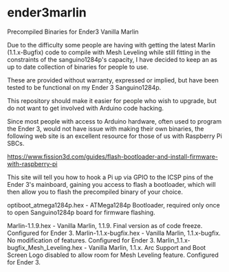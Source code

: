 # ender3marlin
Precompiled Binaries for Ender3 Vanilla Marlin

Due to the difficulty some people are having with getting the latest Marlin (1.1.x-Bugfix) code to compile with Mesh Leveling while still fitting in the constraints of the sanguino1284p's capacity, I have decided to keep an as up to date collection of binaries for people to use.  

These are provided without warranty, expressed or implied, but have been tested to be functional on my Ender 3 Sanguino1284p.

This repository should make it easier for people who wish to upgrade, but do not want to get involved with Arduino code hacking.

Since most people with access to Arduino hardware, often used to program the Ender 3, would not have issue with making their own binaries, the following web site is an excellent resource for those of us with Raspberry Pi SBCs.  

https://www.fission3d.com/guides/flash-bootloader-and-install-firmware-with-raspberry-pi

This site will tell you how to hook a Pi up via GPIO to the ICSP pins of the Ender 3's mainboard, gaining you access to flash a bootloader, which will then allow you to flash the precompiled binary of your choice.

optiboot_atmega1284p.hex - ATMega1284p Bootloader, required only once to open Sanguino1284p board for firmware flashing.

Marlin-1.1.9.hex	- Vanilla Marlin, 1.1.9. Final version as of code freeze. Configured for Ender 3.
Marlin-1.1.x-bugfix.hex	- Vanilla Marlin, 1.1.x-bugfix. No modification of features. Configured for Ender 3.
Marlin_1.1.x-bugfix_Mesh_Leveling.hex - Vanilla Marlin, 1.1.x. Arc Support and Boot Screen Logo disabled to allow room for Mesh Leveling feature. Configured for Ender 3.
